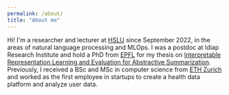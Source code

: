 ```yaml
---
permalink: /about/
title: "About me"
---
```


Hi! I'm a researcher and lecturer at <a href='https://www.hslu.ch/en'>HSLU</a> since September 2022, in the areas of natural language processing and MLOps. I was a postdoc at Idiap Research Institute and hold a PhD from <a href='https://www.epfl.ch/en/'>EPFL</a> for my thesis on <a href='https://infoscience.epfl.ch/record/302951?ln=en'>Interpretable Representation Learning and Evaluation for Abstractive Summarization</a>. Previously, I received a BSc and MSc in computer science from <a href='https://ethz.ch/en.html'>ETH Zurich</a> and worked as the first employee in startups to create a health data platform and analyze user data.
